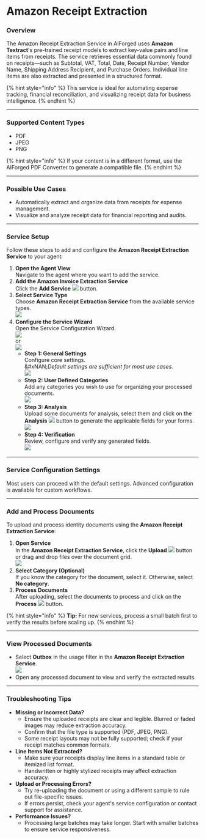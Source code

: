 # Amazon Receipt Extraction

### Overview

The Amazon Receipt Extraction Service in AIForged uses **Amazon Textract**'s pre-trained receipt models to extract key-value pairs and line items from receipts. The service retrieves essential data commonly found on receipts—such as Subtotal, VAT, Total, Date, Receipt Number, Vendor Name, Shipping Address Recipient, and Purchase Orders. Individual line items are also extracted and presented in a structured format.

{% hint style="info" %}
This service is ideal for automating expense tracking, financial reconciliation, and visualizing receipt data for business intelligence.
{% endhint %}

***

### Supported Content Types

* PDF
* JPEG
* PNG

{% hint style="info" %}
If your content is in a different format, use the AIForged PDF Converter to generate a compatible file.
{% endhint %}

***

### Possible Use Cases

* Automatically extract and organize data from receipts for expense management.
* Visualize and analyze receipt data for financial reporting and audits.

***

### Service Setup

Follow these steps to add and configure the **Amazon Receipt Extraction Service** to your agent:

1. **Open the Agent View**\
   Navigate to the agent where you want to add the service.
2. **Add the Amazon Invoice Extraction Service**\
   Click the **Add Service** ![](<(../../assets/image (42).png>) button.
3. **Select Service Type**\
   Choose **Amazon Receipt Extraction Service** from the available service types.\
   ![](<(../../assets/image (60).png>)
4. **Configure the Service Wizard**\
   Open the Service Configuration Wizard.\
   ![](<(../../assets/image (61).png>)\
   or\
   ![](<(../../assets/image (62).png>)
   * **Step 1: General Settings**\
     Configure core settings.\
     &#xNAN;_&#x44;efault settings are sufficient for most use cases._\
     ![](<(../../assets/image (63).png>)
   * **Step 2: User Defined Categories**\
     Add any categories you wish to use for organizing your processed documents.\
     ![](<(../../assets/image (64).png>)
   * **Step 3: Analysis**\
     Upload some documents for analysis, select them and click on the **Analysis** ![](<(../../assets/image (125).png>) button to generate the applicable fields for your forms.\
     ![](<(../../assets/image (65).png>)
   * **Step 4: Verification**\
     Review, configure and verify any generated fields.\
     ![](<(../../assets/image (66).png>)

***

### Service Configuration Settings

Most users can proceed with the default settings. Advanced configuration is available for custom workflows.

***

### Add and Process Documents

To upload and process identity documents using the **Amazon Receipt Extraction Service**:

1. **Open Service**\
   In the **Amazon Receipt Extraction Service**, click the **Upload** ![](<(../../assets/image (37).png>) button or drag and drop files over the document grid.\
   ![](<(../../assets/image (67).png>)
2. **Select Category (Optional)**\
   If you know the category for the document, select it. Otherwise, select **No category**.
3. **Process Documents**\
   After uploading, select the documents to process and click on the **Process** ![](<(../../assets/image (11) (1) (1).png>) button.

{% hint style="info" %}
**Tip:** For new services, process a small batch first to verify the results before scaling up.
{% endhint %}

***

### View Processed Documents

* Select **Outbox** in the usage filter in the **Amazon Receipt Extraction Service**.\
  ![](<(../../assets/image (51).png>)
* Open any processed document to view and verify the extracted results.

***

### Troubleshooting Tips

* **Missing or Incorrect Data?**
  * Ensure the uploaded receipts are clear and legible. Blurred or faded images may reduce extraction accuracy.
  * Confirm that the file type is supported (PDF, JPEG, PNG).
  * Some receipt layouts may not be fully supported; check if your receipt matches common formats.
* **Line Items Not Extracted?**
  * Make sure your receipts display line items in a standard table or itemized list format.
  * Handwritten or highly stylized receipts may affect extraction accuracy.
* **Upload or Processing Errors?**
  * Try re-uploading the document or using a different sample to rule out file-specific issues.
  * If errors persist, check your agent's service configuration or contact support for assistance.
* **Performance Issues?**
  * Processing large batches may take longer. Start with smaller batches to ensure service responsiveness.

